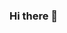 ### Hi there 👋

<!--
**PrathamAditya/PrathamAditya** is a ✨ _special_ ✨ repository because its `README.md` (this file) appears on your GitHub profile.

Here are some ideas to get you started:

- 🔭 I’m currently working on python 
- 🌱 I’m currently learning python
- 👯 I’m looking to collaborate on ReactJS
- 🤔 I’m looking for help with Devops
- 💬 Ask me about ...
- 📫 How to reach me: ... 
- 😄 Pronouns: ...
- ⚡ Fun fact: ...
-->
